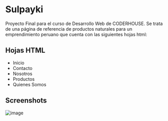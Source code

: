# Sulpayki

Proyecto Final para el curso de Desarrollo Web de CODERHOUSE. Se trata de una página de referencia
de productos naturales para un emprendimiento peruano que cuenta con las siguientes hojas html:

## Hojas HTML

 - Inicio
 - Contacto
 - Nosotros
 - Productos
 - Quienes Somos


## Screenshots

![image](https://user-images.githubusercontent.com/20979379/161489704-0916682d-fa1b-41b4-905b-03bec66451cb.png)



